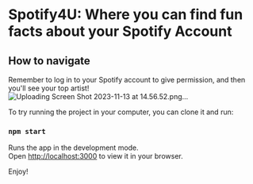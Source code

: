 # Spotify4U: Where you can find fun facts about your Spotify Account

## How to navigate

Remember to log in to your Spotify account to give permission, and then you'll see your top artist!
![Uploading Screen Shot 2023-11-13 at 14.56.52.png…]()

To try running the project in your computer, you can clone it and run:

### `npm start`

Runs the app in the development mode.\
Open [http://localhost:3000](http://localhost:3000) to view it in your browser.

Enjoy!

